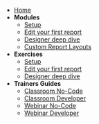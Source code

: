 <!-- docs/_sidebar.md -->
<!-- [![ForNAV](/_media/ForNAV_logo_2f_250.png)](https://www.fornav.com/) -->

- [Home](readme.md)
- **Modules**
  - [Setup](Modules/01%20Setup/Setup.Trainer.md)
  - [Edit your first report](Modules/02%20Edit%20your%20first%20report/EditYourFirstReport.Trainer.md)
  - [Designer deep dive](Modules/03%20Designer%20deep%20dive/DesignerDeepDive.Trainer.md)
  - [Custom Report Layouts](modules/04%20Custom%20Report%20Layouts/CustomReportLayout.Trainer.md)
- **Exercises**
  - [Setup](Exercises/Setup.Exercise.md)
  - [Edit your first report](Exercises/EditYourFirstReport.Exercise.md)
  - [Designer deep dive](/Exercises/DesignerDeepDive.Exercise.md)
- **Trainers Guides**
  - [Classroom No-Code](Modules/Classroom%20NoCode.md)
  - [Classroom Developer](Modules/Classroom%20Developer.md)
  - [Webinar No-Code](Modules/Webinar%20NoCode.md)
  - [Webinar Developer](Modules/Webinar%20Developer.md)